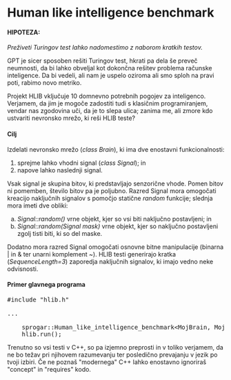 <h1>Human like intelligence benchmark</h1>

<h4>HIPOTEZA:</h4>
<p>
  <em>Preživeti Turingov test lahko nadomestimo z naborom kratkih testov.</em>
</p>

<p>
GPT je sicer sposoben rešiti Turingov test, hkrati pa dela še preveč neumnosti, da bi lahko obveljal kot dokončna rešitev problema računske inteligence. Da bi vedeli, ali nam je uspelo oziroma ali smo sploh na pravi poti, rabimo novo metriko. 
</p>
<p>
Projekt HLIB vključuje 10 domnevno potrebnih pogojev za inteligenco. Verjamem, da jim je mogoče zadostiti tudi s klasičnim programiranjem, vendar nas zgodovina uči, da je to slepa ulica; zanima me, ali zmore kdo ustvariti nevronsko mrežo, ki reši HLIB teste?
</p>

<h4>Cilj</h4>
<p>
Izdelati nevronsko mrežo (<em>class Brain</em>), ki ima dve enostavni funkcionalnosti:
</p>
  <ol>
<li>sprejme lahko vhodni signal (<em>class Signal</em>); in</li>
<li>napove lahko naslednji signal.</li>
  </ol>
<p>
Vsak signal je skupina bitov, ki predstavljajo senzorične vhode. Pomen bitov ni pomemben, število bitov pa je poljubno. Razred Signal mora omogočati kreacijo naključnih signalov s pomočjo statične <em>random</em> funkcije; slednja mora imeti dve obliki:
  </p>
  <ol type="a">
<li> <em>Signal::random()</em> vrne objekt, kjer so vsi biti naključno postavljeni; in</li>
<li> <em>Signal::random(Signal mask)</em> vrne objekt, kjer so naključno postavljeni zgolj tisti biti, ki so del maske.</li>
  </ol>
<p>
Dodatno mora razred Signal omogočati osnovne bitne manipulacije (binarna | in & ter unarni komplement ~). HLIB testi generirajo kratka (<em>SequenceLength=3</em>) zaporedja naključnih signalov, ki imajo vedno neke odvisnosti. 
</p>

<h4>Primer glavnega programa</h4>
<p>
<pre>
#include "hlib.h"<br/>
...<br/>
    sprogar::Human_like_intelligence_benchmark&lt;MojBrain, MojSignal&gt; hlib;
    hlib.run();
</pre>
</p>
<p>
Trenutno so vsi testi v C++, so pa izjemno preprosti in v toliko verjamem, da ne bo težav pri njihovem razumevanju ter posledično prevajanju v jezik po tvoji izbiri. Če ne poznaš "modernega" C++ lahko enostavno ignoriraš "concept" in "requires" kodo.
</p>
